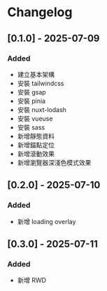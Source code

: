 # Changelog


## [0.1.0] - 2025-07-09
### Added
- 建立基本架構
- 安裝 tailwindcss
- 安裝 gsap
- 安裝 pinia
- 安裝 nuxt-lodash
- 安裝 vueuse
- 安裝 sass
- 新增靜態資料
- 新增錨點定位
- 新增滾動效果
- 新增瀏覽器深淺色模式效果


## [0.2.0] - 2025-07-10
### Added
- 新增 loading overlay


## [0.3.0] - 2025-07-11
### Added
- 新增 RWD
